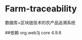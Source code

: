 # Farm-traceability
数据库+区块链技术的农产品追溯系统


##依赖
<dependency>
            <groupId>org.web3j</groupId>
            <artifactId>core</artifactId>
            <version>4.9.8</version>
        </dependency>
    </dependencies>
